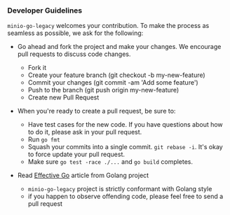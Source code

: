 
###  Developer Guidelines

``minio-go-legacy`` welcomes your contribution. To make the process as seamless as possible, we ask for the following:

* Go ahead and fork the project and make your changes. We encourage pull requests to discuss code changes.
    - Fork it
    - Create your feature branch (git checkout -b my-new-feature)
    - Commit your changes (git commit -am 'Add some feature')
    - Push to the branch (git push origin my-new-feature)
    - Create new Pull Request

* When you're ready to create a pull request, be sure to:
    - Have test cases for the new code. If you have questions about how to do it, please ask in your pull request.
    - Run `go fmt`
    - Squash your commits into a single commit. `git rebase -i`. It's okay to force update your pull request.
    - Make sure `go test -race ./...` and `go build` completes.

* Read [Effective Go](https://github.com/golang/go/wiki/CodeReviewComments) article from Golang project
    - `minio-go-legacy` project is strictly conformant with Golang style
    - if you happen to observe offending code, please feel free to send a pull request
